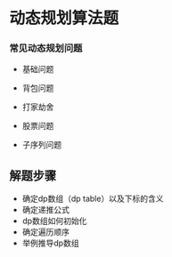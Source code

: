 # 动态规划算法题

### 常见动态规划问题

* 基础问题

* 背包问题

* 打家劫舍

* 股票问题

* 子序列问题



## 解题步骤

* 确定dp数组（dp table）以及下标的含义
* 确定递推公式
* dp数组如何初始化
* 确定遍历顺序
* 举例推导dp数组